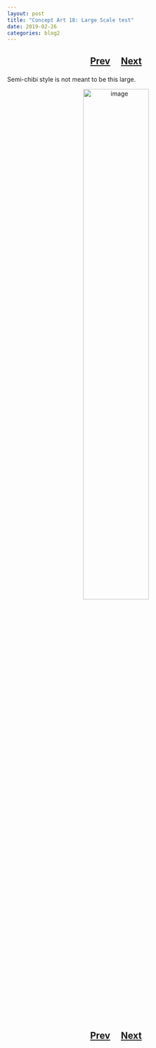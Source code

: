 ```yaml
---
layout: post
title: "Concept Art 18: Large Scale test"
date: 2019-02-26
categories: blog2
---
```


<h2>
  <p style="text-align:center;">
    <a href="/wingsofthechorus/archive/2018/12/23/conceptart17">Prev</a>
    &nbsp;&nbsp;&nbsp;
    <a href="/wingsofthechorus/archive/2019/02/27/conceptart19">Next</a>
  </p>
</h2>

Semi-chibi style is not meant to be this large.

<p style="text-align:center;">
  <img src="/wingsofthechorus/images/conceptart/ca18.png" width="55%" alt="image"/>
</p>

<h2>
  <p style="text-align:center;">
    <a href="/wingsofthechorus/archive/2018/12/23/conceptart17">Prev</a>
    &nbsp;&nbsp;&nbsp;
    <a href="/wingsofthechorus/archive/2019/02/27/conceptart19">Next</a>
  </p>
</h2>
